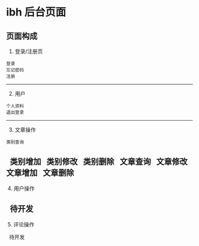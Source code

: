 # ibh 后台页面
## 页面构成

  1. 登录/注册页

    登录
    忘记密码
    注册
--------------------
  2. 用户

    个人资料
    退出登录
--------------------
  3. 文章操作

    类别查询
    类别增加
    类别修改
    类别删除
    文章查询
    文章修改
    文章增加
    文章删除
--------------------
  4. 用户操作

    待开发
--------------------
  5. 评论操作

    待开发
